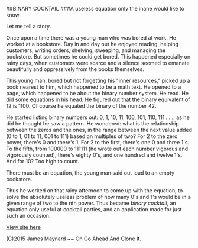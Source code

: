 ##BINARY COCKTAIL
###A useless equation only the inane would like to know

Let me tell a story.

Once upon a time there was a young man who was bored at work.  He worked at a bookstore.  Day in and day out he enjoyed reading, helping customers, writing orders, shelving, sweeping, and managing the bookstore.  But sometimes he could get bored.  This happened especially on rainy days, when customers were scarce and a silence seemed to emanate beautifully and oppressively from the books themselves. 

This young man, bored but not forgetting his "inner resources," picked up a book nearest to him, which happened to be a math text.  He opened to a page, which happened to be about the binary number system.  He read.  He did some equations in his head.  He figured out that the binary equivalent of 12 is 1100. Of course he equated the binary of the number 42. 

He started listing binary numbers out: 0, 1, 10, 11, 100, 101, 110, 111 . . .; as he did he thought he saw a pattern.  He wondered: what is the relationship between the zeros and the ones, in the range between the next value added (0 to 1, 01 to 11, 001 to 111) based on multiples of two? For 2 to the zero power, there's 0 and there's 1.  For 2 to the first, there's one 0 and three 1's.  To the fifth, from 100000 to 111111 (he wrote out each number vigorous and vigorously counted), there's eighty 0's, and one hundred and twelve 1's.  And for 10?  Too high to count.

There must be an equation, the young man said out loud to an empty bookstore. 

Thus he worked on that rainy afternoon to come up with the equation, to solve the absolutely useless problem of how many 0's and 1's would be in a given range of two to the nth power.  Thus became *binary cocktail*, an equation only useful at cocktail parties, and an application made for just such an occasion. 

[View site here](http://jklmaynard.github.io/binaryCocktail)

(C)2015 James Maynard ~~ Oh Go Ahead And Clone It. 

